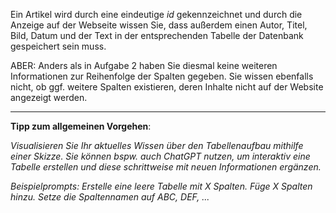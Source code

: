 Ein Artikel wird durch eine eindeutige _id_ gekennzeichnet und durch die Anzeige auf der Webseite wissen Sie,
dass außerdem einen Autor, Titel, Bild, Datum und der Text in der entsprechenden Tabelle der Datenbank gespeichert sein muss.

ABER: Anders als in Aufgabe 2 haben Sie diesmal keine weiteren Informationen zur Reihenfolge der Spalten gegeben.
Sie wissen ebenfalls nicht, ob ggf. weitere Spalten existieren, deren Inhalte nicht auf der Website angezeigt werden.

_______________

**Tipp zum allgemeinen Vorgehen**:

_Visualisieren Sie Ihr aktuelles Wissen über den Tabellenaufbau mithilfe einer Skizze._
_Sie können bspw. auch ChatGPT nutzen, um interaktiv eine Tabelle erstellen und diese schrittweise mit neuen Informationen ergänzen._

_Beispielprompts: Erstelle eine leere Tabelle mit X Spalten. Füge X Spalten hinzu. Setze die Spaltennamen auf ABC, DEF, ..._
